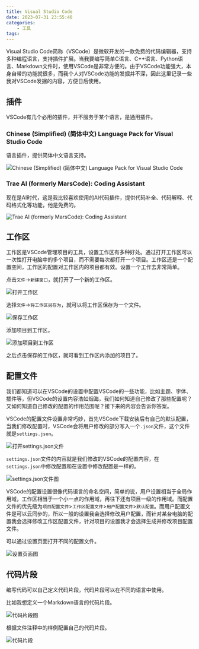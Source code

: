 ```yaml
---
title: Visual Studio Code
date: 2023-07-31 23:55:40
categories:
    - 工具
tags:
---
```


Visual Studio Code简称（VSCode）是微软开发的一款免费的代码编辑器，支持多种编程语言，支持插件扩展。当我要编写简单C语言、C++语言、Python语言、Markdown文件时，使用VSCode是非常方便的。由于VSCode功能强大，本身自带的功能就很多，而我个人对VSCode功能的发掘并不深，因此这里记录一些我对VSCode发掘的内容，方便日后使用。

<!--more-->

## 插件

VSCode有几个必用的插件，并不服务于某个语言，是通用插件。

### Chinese (Simplified) (简体中文) Language Pack for Visual Studio Code

语言插件，提供简体中文语言支持。

![Chinese (Simplified) (简体中文) Language Pack for Visual Studio Code](1.png)

### Trae AI (formerly MarsCode): Coding Assistant

现在是AI时代，这是我比较喜欢使用的AI代码插件，提供代码补全、代码解释、代码格式化等功能，他是免费的。

![Trae AI (formerly MarsCode): Coding Assistant](2.png)

## 工作区

工作区是VSCode管理项目的工具，设置工作区有多种好处。通过打开工作区可以一次性打开电脑中的多个项目，而不需要每次都打开一个项目。工作区还是一个配置空间，工作区的配置对工作区内的项目都有效。设置一个工作去非常简单。

点击`文件`->`新建窗口`，就打开了一个新的工作区。

![打开工作区](3.gif)

选择`文件`->`将工作区另存为`，就可以将工作区保存为一个文件。

![保存工作区](4.gif)

添加项目到工作区。

![添加项目到工作区](5.gif)

之后点击保存的工作区，就可看到工作区内添加的项目了。

## 配置文件

我们都知道可以在VSCode的设置中配置VSCode的一些功能，比如主题、字体、插件等，但VSCode的设置内容浩如烟海，我们如何知道自己修改了那些配置呢？又如何知道自己修改的配置的作用范围呢？接下来的内容会告诉你答案。

VSCode的配置文件设置非常巧妙，首先VSCode下载安装后有自己的默认配置，当我们修改配置时，VSCode会将用户修改的部分写入一个`.json`文件，这个文件就是`settings.json`。

![打开`settings.json`文件](6.gif)

`settings.json`文件的内容就是我们修改的VSCode的配置内容，在`settings.json`中修改配置和在设置中修改配置是一样的。

![`settings.json`文件图](7.png)

VSCode的配置设置很像代码语言的命名空间，简单的说，用户设置相当于全局作用域，工作区相当于一个小一点的作用域，再往下还有项目一级的作用域。而配置文件的优先级为`项目配置文件`>`工作区配置文件`>`用户配置文件`>`默认配置`。而用户配置文件是可以云同步的，所以一般的设置我会选择修改用户配置，而针对某台电脑的配置我会选择修改工作区配置文件，针对项目的设置我才会选择生成并修改项目配置文件。

可以通过设置页面打开不同的配置文件。

![设置页面图](8.png)

## 代码片段

编写代码可以自己定义代码片段，代码片段可以在不同的语言中使用。

比如我想定义一个Markdown语言的代码片段。

![代码片段图](9.gif)

根据文件注释中的样例配置自己的代码片段。

![代码片段](10.png)
